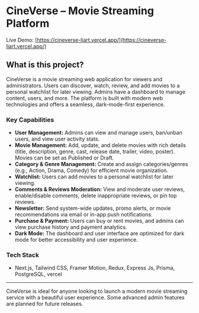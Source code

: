# CineVerse – Movie Streaming Platform

Live Demo: [https://cineverse-liart.vercel.app/](https://cineverse-liart.vercel.app/)

## What is this project?

CineVerse is a movie streaming web application for viewers and administrators. Users can discover, watch, review, and add movies to a personal watchlist for later viewing. Admins have a dashboard to manage content, users, and more. The platform is built with modern web technologies and offers a seamless, dark-mode-first experience.

### Key Capabilities
- **User Management:** Admins can view and manage users, ban/unban users, and view user activity stats.
- **Movie Management:** Add, update, and delete movies with rich details (title, description, genre, cast, release date, trailer, video, poster). Movies can be set as Published or Draft.
- **Category & Genre Management:** Create and assign categories/genres (e.g., Action, Drama, Comedy) for efficient movie organization.
- **Watchlist:** Users can add movies to a personal watchlist for later viewing.
- **Comments & Reviews Moderation:** View and moderate user reviews, enable/disable comments, delete inappropriate reviews, or pin top reviews.
- **Newsletter:** Send system-wide updates, promo alerts, or movie recommendations via email or in-app push notifications.
- **Purchase & Payment:** Users can buy or rent movies, and admins can view purchase history and payment analytics.
- **Dark Mode:** The dashboard and user interface are optimized for dark mode for better accessibility and user experience.
 

### Tech Stack
- Next.js, Tailwind CSS, Framer Motion, Redux, Express Js, Prisma, PostgreSQL, vercel

---

CineVerse is ideal for anyone looking to launch a modern movie streaming service with a beautiful user experience. Some advanced admin features are planned for future releases.
